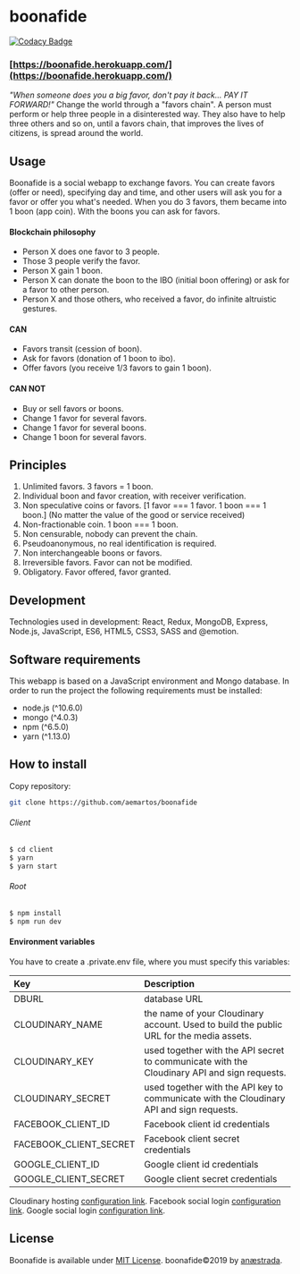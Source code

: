 # boonafide
[![Codacy Badge](https://api.codacy.com/project/badge/Grade/032683a5d73b414688fbf6fb6967d909)](https://www.codacy.com/app/aemartos/boonafide?utm_source=github.com&amp;utm_medium=referral&amp;utm_content=aemartos/boonafide&amp;utm_campaign=Badge_Grade)

### [https://boonafide.herokuapp.com/](https://boonafide.herokuapp.com/)
*"When someone does you a big favor, don't pay it back... PAY IT FORWARD!"*
Change the world through a "favors chain". A person must perform or help three people in a disinterested way. They also have to help three others and so on, until a favors chain, that improves the lives of citizens, is spread around the world.

## Usage
Boonafide is a social webapp to exchange favors. You can create favors (offer or need), specifying day and time, and other users will ask you for a favor or offer you what's needed. When you do 3 favors, them became into 1 boon (app coin). With the boons you can ask for favors.
#### Blockchain philosophy
- Person X does one favor to 3 people.
- Those 3 people verify the favor.
- Person X gain 1 boon.
- Person X can donate the boon to the IBO (initial boon offering) or ask for a favor to other person.
- Person X and those others, who received a favor, do infinite altruistic gestures.

#### CAN
- Favors transit (cession of boon).
- Ask for favors (donation of 1 boon to ibo).
- Offer favors (you receive 1/3 favors to gain 1 boon).

#### CAN NOT
- Buy or sell favors or boons.
- Change 1 favor for several favors.
- Change 1 favor for several boons.
- Change 1 boon for several favors.

## Principles
1. Unlimited favors. 3 favors = 1 boon.
2. Individual boon and favor creation, with receiver verification.
3. Non speculative coins or favors. [1 favor === 1 favor.  1 boon === 1 boon.] (No matter the value of the good or service received)
4. Non-fractionable coin. 1 boon === 1 boon.
5. Non censurable, nobody can prevent the chain.
6. Pseudoanonymous, no real identification is required.
7. Non interchangeable boons or favors.
8. Irreversible favors. Favor can not be modified.
9. Obligatory. Favor offered, favor granted.

## Development
Technologies used in development: React, Redux, MongoDB, Express, Node.js, JavaScript, ES6, HTML5, CSS3, SASS and @emotion.

## Software requirements
This webapp is based on a JavaScript environment and Mongo database. In order to run the project the following requirements must be installed:

- node.js (^10.6.0)
- mongo (^4.0.3)
- npm (^6.5.0)
- yarn (^1.13.0)

## How to install
Copy repository:

```bash
git clone https://github.com/aemartos/boonafide
```
###### Client
```bash
$ cd client
$ yarn
$ yarn start
```
###### Root
```bash
$ npm install
$ npm run dev
```

#### Environment variables

You have to create a .private.env file, where you must specify this variables:

| Key           | Description |
|:-------------|:-------------|
| DBURL | database URL |
| CLOUDINARY_NAME | the name of your Cloudinary account. Used to build the public URL for the media assets. | 
| CLOUDINARY_KEY | used together with the API secret to communicate with the Cloudinary API and sign requests. | 
| CLOUDINARY_SECRET | used together with the API key to communicate with the Cloudinary API and sign requests. | 
| FACEBOOK_CLIENT_ID | Facebook client id credentials | 
| FACEBOOK_CLIENT_SECRET | Facebook client secret credentials | 
| GOOGLE_CLIENT_ID | Google client id credentials | 
| GOOGLE_CLIENT_SECRET | Google client secret credentials | 

Cloudinary hosting [configuration link](https://cloudinary.com/documentation/solution_overview#account_and_api_setup).
Facebook social login [configuration link](https://developers.facebook.com/docs/facebook-login/web/).
Google social login [configuration link](http://www.passportjs.org/docs/google/).

## License

Boonafide is available under [MIT License](./LICENSE).
boonafide©2019 by [anæstrada](https://www.linkedin.com/in/aemartos/).
